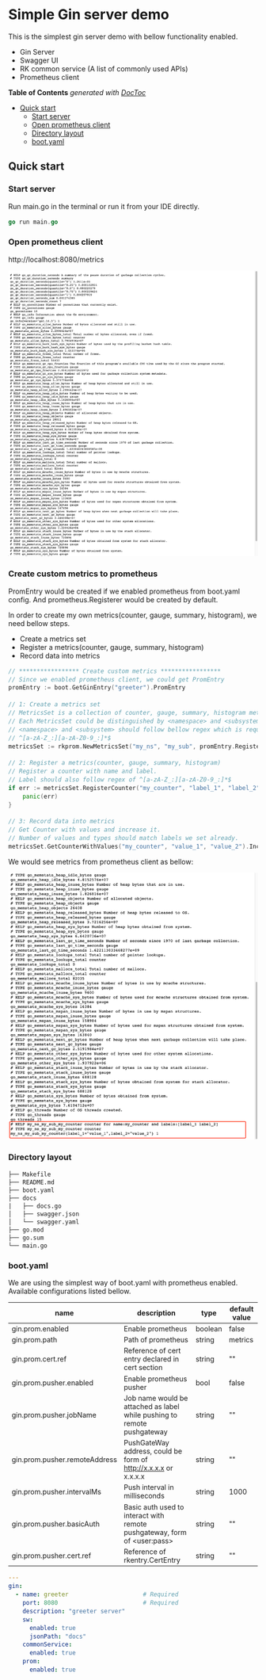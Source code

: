 # Simple Gin server demo
This is the simplest gin server demo with bellow functionality enabled.
- Gin Server
- Swagger UI
- RK common service (A list of commonly used APIs)
- Prometheus client

<!-- START doctoc generated TOC please keep comment here to allow auto update -->
<!-- DON'T EDIT THIS SECTION, INSTEAD RE-RUN doctoc TO UPDATE -->
**Table of Contents**  *generated with [DocToc](https://github.com/thlorenz/doctoc)*

- [Quick start](#quick-start)
  - [Start server](#start-server)
  - [Open prometheus client](#open-prometheus-client)
  - [Directory layout](#directory-layout)
  - [boot.yaml](#bootyaml)

<!-- END doctoc generated TOC please keep comment here to allow auto update -->

## Quick start
### Start server
Run main.go in the terminal or run it from your IDE directly.

```go
go run main.go 
```

### Open prometheus client
http://localhost:8080/metrics

![prometheus](../../img/gin-server-with-prometheus.png "Prometheus main page")

### Create custom metrics to prometheus
PromEntry would be created if we enabled prometheus from boot.yaml config. And prometheus.Registerer would be created
by default.

In order to create my own metrics(counter, gauge, summary, histogram), we need bellow steps.
- Create a metrics set
- Register a metrics(counter, gauge, summary, histogram)
- Record data into metrics

```go
// ***************** Create custom metrics *****************
// Since we enabled prometheus client, we could get PromEntry
promEntry := boot.GetGinEntry("greeter").PromEntry

// 1: Create a metrics set
// MetricsSet is a collection of counter, gauge, summary, histogram metrics.
// Each MetricsSet could be distinguished by <namespace> and <subsystem>.
// <namespace> and <subsystem> should follow bellow regex which is required by prometheus:
// ^[a-zA-Z_:][a-zA-Z0-9_:]*$
metricsSet := rkprom.NewMetricsSet("my_ns", "my_sub", promEntry.Registerer)

// 2: Register a metrics(counter, gauge, summary, histogram)
// Register a counter with name and label.
// Label should also follow regex of ^[a-zA-Z_:][a-zA-Z0-9_:]*$
if err := metricsSet.RegisterCounter("my_counter", "label_1", "label_2"); err != nil {
	panic(err)
}

// 3: Record data into metrics
// Get Counter with values and increase it.
// Number of values and types should match labels we set already.
metricsSet.GetCounterWithValues("my_counter", "value_1", "value_2").Inc()
```

We would see metrics from prometheus client as bellow:

![prometheus](../../img/gin-server-with-prometheus-my-metrics.png "Prometheus main page")


### Directory layout

```shell script
├── Makefile
├── README.md
├── boot.yaml
├── docs
|   ├── docs.go
│   ├── swagger.json
│   └── swagger.yaml
├── go.mod
├── go.sum
└── main.go
```

### boot.yaml
We are using the simplest way of boot.yaml with prometheus enabled.
Available configurations listed bellow.

| name | description | type | default value |
| ------ | ------ | ------ | ------ |
| gin.prom.enabled | Enable prometheus | boolean | false |
| gin.prom.path | Path of prometheus | string | metrics |
| gin.prom.cert.ref |  Reference of cert entry declared in cert section | string | "" |
| gin.prom.pusher.enabled | Enable prometheus pusher | bool | false |
| gin.prom.pusher.jobName | Job name would be attached as label while pushing to remote pushgateway | string | "" |
| gin.prom.pusher.remoteAddress | PushGateWay address, could be form of http://x.x.x.x or x.x.x.x | string | "" |
| gin.prom.pusher.intervalMs | Push interval in milliseconds | string | 1000 |
| gin.prom.pusher.basicAuth | Basic auth used to interact with remote pushgateway, form of \<user:pass\> | string | "" |
| gin.prom.pusher.cert.ref | Reference of rkentry.CertEntry | string | "" |

```yaml
---
gin:
  - name: greeter                     # Required
    port: 8080                        # Required
    description: "greeter server"
    sw:
      enabled: true
      jsonPath: "docs"
    commonService:
      enabled: true
    prom:
      enabled: true
```
